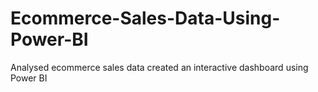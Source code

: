 # Ecommerce-Sales-Data-Using-Power-BI
Analysed ecommerce sales data created an interactive dashboard using Power BI
